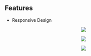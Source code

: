 
## Features
- Responsive Design


<p align="center">
<img src="https://github.com/himuexe/Https-Technologies/blob/f3e85b63b3be4cd1efa83d184db750d7538934c7/frontend/src/assets/Capture1.JPG">


<p align="center">
<img src="https://github.com/himuexe/Https-Technologies/blob/f3e85b63b3be4cd1efa83d184db750d7538934c7/frontend/src/assets/Capture2.JPG">



<p align="center">
<img src="https://github.com/himuexe/Https-Technologies/blob/f3e85b63b3be4cd1efa83d184db750d7538934c7/frontend/src/assets/Capture3.JPG">




